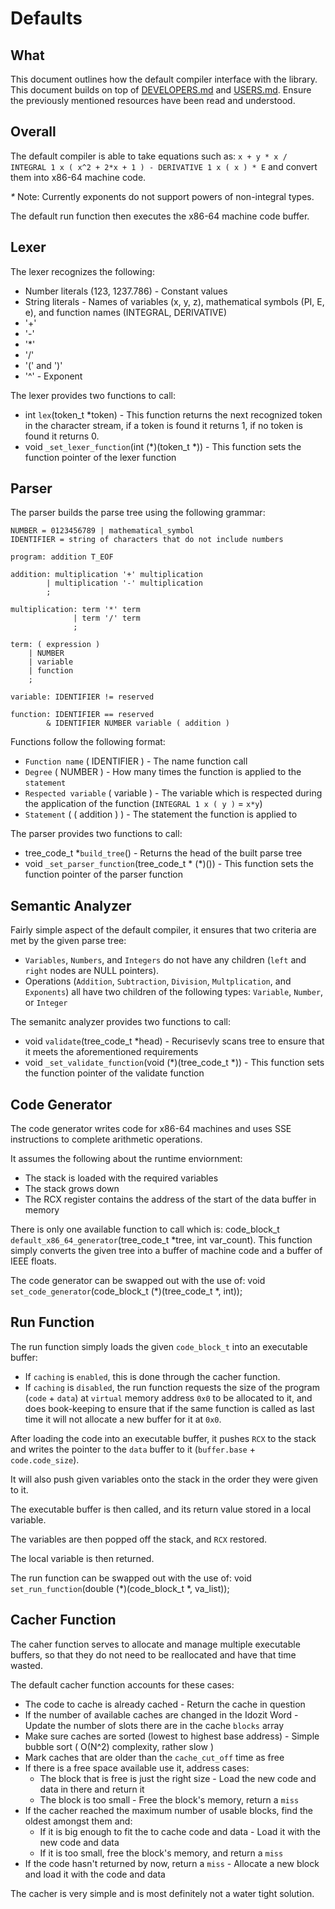 # Defaults

## What
This document outlines how the default compiler interface with the library. This document builds on top of <a href="DEVELOPERS.md">DEVELOPERS.md</a> and <a href="USERS.md">USERS.md</a>. Ensure the previously mentioned resources have been read and understood.

## Overall
The default compiler is able to take equations such as:
`x + y * x / INTEGRAL 1 x ( x^2 + 2*x + 1 ) - DERIVATIVE 1 x ( x ) * E` and convert them into x86-64 machine code.

*\** Note: Currently exponents do not support powers of non-integral types.

The default run function then executes the x86-64 machine code buffer.

## Lexer
The lexer recognizes the following:
* Number literals (123, 1237.786) - Constant values
* String literals - Names of variables (x, y, z), mathematical symbols (PI, E, e), and function names (INTEGRAL, DERIVATIVE)
* '+'
* '-'
* '*'
* '/'
* '(' and ')'
* '^' - Exponent

The lexer provides two functions to call:
* int `lex`(token_t *token) - This function returns the next recognized token in the character stream, if a token is found it returns 1, if no token is found it returns 0.
* void `_set_lexer_function`(int (*)(token_t *)) - This function sets the function pointer of the lexer function


## Parser
The parser builds the parse tree using the following grammar:
```
NUMBER = 0123456789 | mathematical_symbol
IDENTIFIER = string of characters that do not include numbers

program: addition T_EOF

addition: multiplication '+' multiplication
        | multiplication '-' multiplication
        ;

multiplication: term '*' term
              | term '/' term
              ;

term: ( expression )
    | NUMBER
    | variable
    | function
    ;

variable: IDENTIFIER != reserved

function: IDENTIFIER == reserved
        & IDENTIFIER NUMBER variable ( addition )
```

Functions follow the following format:
* `Function name` ( IDENTIFIER ) - The name function call
* `Degree` ( NUMBER ) - How many times the function is applied to the `statement`
* `Respected variable` ( variable ) - The variable which is respected during the application of the function (`INTEGRAL 1 x ( y )` = `x*y`)
* `Statement` ( ( addition ) ) - The statement the function is applied to

The parser provides two functions to call:
* tree_code_t *`build_tree`() - Returns the head of the built parse tree
* void `_set_parser_function`(tree_code_t * (*)()) - This function sets the function pointer of the parser function

## Semantic Analyzer
Fairly simple aspect of the default compiler, it ensures that two criteria are met by the given parse tree:
* `Variables`, `Numbers`, and `Integers` do not have any children (`left` and `right` nodes are NULL pointers).
* Operations (`Addition`, `Subtraction`, `Division`, `Multplication`, and `Exponents`) all have two children of the following types: `Variable`, `Number`, or `Integer`

The semanitc analyzer provides two functions to call:
* void `validate`(tree_code_t *head) - Recurisevly scans tree to ensure that it meets the aforementioned requirements 
* void `_set_validate_function`(void (*)(tree_code_t *)) - This function sets the function pointer of the validate function

## Code Generator
The code generator writes code for x86-64 machines and uses SSE instructions to complete arithmetic operations.

It assumes the following about the runtime enviornment:
* The stack is loaded with the required variables
* The stack grows down
* The RCX register contains the address of the start of the data buffer in memory

There is only one available function to call which is: code_block_t `default_x86_64_generator`(tree_code_t *tree, int var_count). This function simply converts the given tree into a buffer of machine code and a buffer of IEEE floats.

The code generator can be swapped out with the use of: void `set_code_generator`(code_block_t (*)(tree_code_t *, int));

## Run Function
The run function simply loads the given `code_block_t` into an executable buffer: 
* If `caching` is `enabled`, this is done through the cacher function.
* If `caching` is `disabled`, the run function requests the size of the program (`code` + `data`) at `virtual` memory address `0x0` to be allocated to it, and does book-keeping to ensure that if the same function is called as last time it will not allocate a new buffer for it at `0x0`.

After loading the code into an executable buffer, it pushes `RCX` to the stack and writes the pointer to the `data` buffer to it (`buffer.base` + `code.code_size`).

It will also push given variables onto the stack in the order they were given to it.

The executable buffer is then called, and its return value stored in a local variable.

The variables are then popped off the stack, and `RCX` restored.

The local variable is then returned.

The run function can be swapped out with the use of: void `set_run_function`(double (*)(code_block_t *, va_list));

## Cacher Function
The caher function serves to allocate and manage multiple executable buffers, so that they do not need to be reallocated and have that time wasted. 

The default cacher function accounts for these cases:
* The code to cache is already cached - Return the cache in question
* If the number of available caches are changed in the Idozit Word - Update the number of slots there are in the cache `blocks` array
* Make sure caches are sorted (lowest to highest base address) - Simple bubble sort ( O(N^2) complexity, rather slow )
* Mark caches that are older than the `cache_cut_off` time as free
* If there is a free space available use it, address cases:
  * The block that is free is just the right size - Load the new code and data in there and return it
  * The block is too small - Free the block's memory, return a `miss`
* If the cacher reached the maximum number of usable blocks, find the oldest amongst them and:
  * If it is big enough to fit the to cache code and data - Load it with the new code and data
  * If it is too small, free the block's memory, and return a `miss`
* If the code hasn't returned by now, return a `miss` - Allocate a new block and load it with the code and data


The cacher is very simple and is most definitely not a water tight solution.
